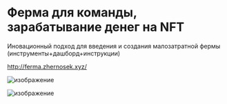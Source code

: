 
# Ферма для команды, зарабатывание денег на NFT

Иновационный подход для введения и создания малозатратной фермы (инструменты+дашборд+инструкции) 

http://ferma.zhernosek.xyz/

![изображение](https://user-images.githubusercontent.com/17593539/211881801-90746156-77c9-4429-82f1-6f949a3a8521.png)

![изображение](https://user-images.githubusercontent.com/17593539/211881965-c2209bb5-7723-44cf-a26c-f6e3417cc73f.png)
